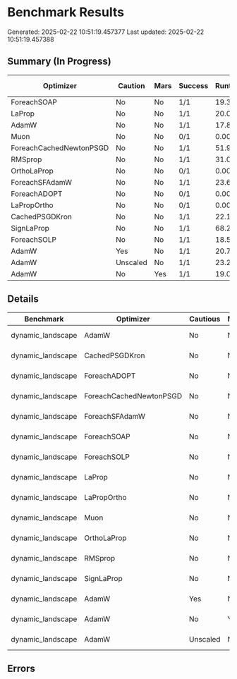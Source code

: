 # Benchmark Results
Generated: 2025-02-22 10:51:19.457377
Last updated: 2025-02-22 10:51:19.457388

## Summary (In Progress)

| Optimizer | Caution | Mars | Success | Runtime | Average Attempts |
|-----------|---|---|---------|----------|------|
| ForeachSOAP | No | No | 1/1 | 19.37s | 5.0 |
| LaProp | No | No | 1/1 | 20.04s | 5.0 |
| AdamW | No | No | 1/1 | 17.83s | 5.0 |
| Muon | No | No | 0/1 | 0.00s | 0.0 |
| ForeachCachedNewtonPSGD | No | No | 1/1 | 51.90s | 18.0 |
| RMSprop | No | No | 1/1 | 31.00s | 10.0 |
| OrthoLaProp | No | No | 0/1 | 0.00s | 0.0 |
| ForeachSFAdamW | No | No | 1/1 | 23.61s | 5.0 |
| ForeachADOPT | No | No | 0/1 | 0.00s | 0.0 |
| LaPropOrtho | No | No | 0/1 | 0.00s | 0.0 |
| CachedPSGDKron | No | No | 1/1 | 22.17s | 4.0 |
| SignLaProp | No | No | 1/1 | 68.20s | 36.0 |
| ForeachSOLP | No | No | 1/1 | 18.54s | 5.0 |
| AdamW | Yes | No | 1/1 | 20.71s | 5.0 |
| AdamW | Unscaled | No | 1/1 | 23.29s | 5.0 |
| AdamW | No | Yes | 1/1 | 19.08s | 5.0 |

## Details

| Benchmark | Optimizer | Cautious | Mars | Success | Runtime | Loss | Attempts |
|-----------|-----------|---------|---|---|----------|------|---|
| dynamic_landscape | AdamW | No | No | ✓ | 17.83s | 8.95e-03 | 5 |
| dynamic_landscape | CachedPSGDKron | No | No | ✓ | 22.17s | 9.35e-03 | 4 |
| dynamic_landscape | ForeachADOPT | No | No | ✗ | 645.10s | 4.90e-01 | 1000 |
| dynamic_landscape | ForeachCachedNewtonPSGD | No | No | ✓ | 51.90s | 9.94e-03 | 18 |
| dynamic_landscape | ForeachSFAdamW | No | No | ✓ | 23.61s | 9.37e-03 | 5 |
| dynamic_landscape | ForeachSOAP | No | No | ✓ | 19.37s | 9.74e-03 | 5 |
| dynamic_landscape | ForeachSOLP | No | No | ✓ | 18.54s | 8.25e-03 | 5 |
| dynamic_landscape | LaProp | No | No | ✓ | 20.04s | 9.22e-03 | 5 |
| dynamic_landscape | LaPropOrtho | No | No | ✗ | 290.69s | 9.62e-01 | 453 |
| dynamic_landscape | Muon | No | No | ✗ | 287.13s | 3.79e-01 | 245 |
| dynamic_landscape | OrthoLaProp | No | No | ✗ | 238.36s | 9.30e-01 | 349 |
| dynamic_landscape | RMSprop | No | No | ✓ | 31.00s | 9.80e-03 | 10 |
| dynamic_landscape | SignLaProp | No | No | ✓ | 68.20s | 9.78e-03 | 36 |
| dynamic_landscape | AdamW | Yes | No | ✓ | 20.71s | 8.92e-03 | 5 |
| dynamic_landscape | AdamW | No | Yes | ✓ | 19.08s | 8.86e-03 | 5 |
| dynamic_landscape | AdamW | Unscaled | No | ✓ | 23.29s | 9.75e-03 | 5 |

## Errors
